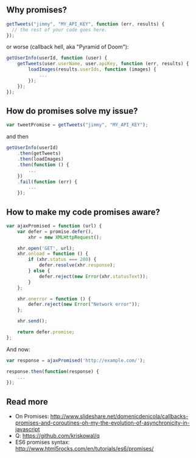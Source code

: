 Why promises?
-------------

```js
getTweets("jimmy", "MY_API_KEY", function (err, results) {
  // the rest of your code goes here.
});
```

or worse (callback hell, aka "Pyramid of Doom"):

```js
getUserInfo(userId, function (user) {
    getTweets(user.userName, user.apiKey, function (err, results) {
        loadImages(results.userIds, function (images) {
            ...
        });
    });
});
```

How do promises solve my issue?
-------------------------------

```js
var tweetPromise = getTweets("jimmy", "MY_API_KEY");
```

and then

```js
getUserInfo(userId)
    .then(getTweets)
    .then(loadImages)
    .then(function () {
        ...
    })
    .fail(function (err) {
        ...
    });
```

How to make my code promises aware?
-----------------------------------

```js
var ajaxPromised = function (url) {
    var defer = promise.defer(),
        xhr = new XMLHttpRequest();

    xhr.open('GET', url);
    xhr.onload = function () {
        if (xhr.status === 200) {
            defer.resolve(xhr.response);
        } else {
            defer.reject(new Error(xhr.statusText));
        }
    };

    xhr.onerror = function () {
        defer.reject(new Error("Network error"));
    };

    xhr.send();

    return defer.promise;
};
```

And now:

```js
var response = ajaxPromised('http://example.com/');

response.then(function(response) {
    ...
});
```

Read more
---------

- On Promises: http://www.slideshare.net/domenicdenicola/callbacks-promises-and-coroutines-oh-my-the-evolution-of-asynchronicity-in-javascript
- Q: https://github.com/kriskowal/q
- ES6 promises syntax: http://www.html5rocks.com/en/tutorials/es6/promises/
